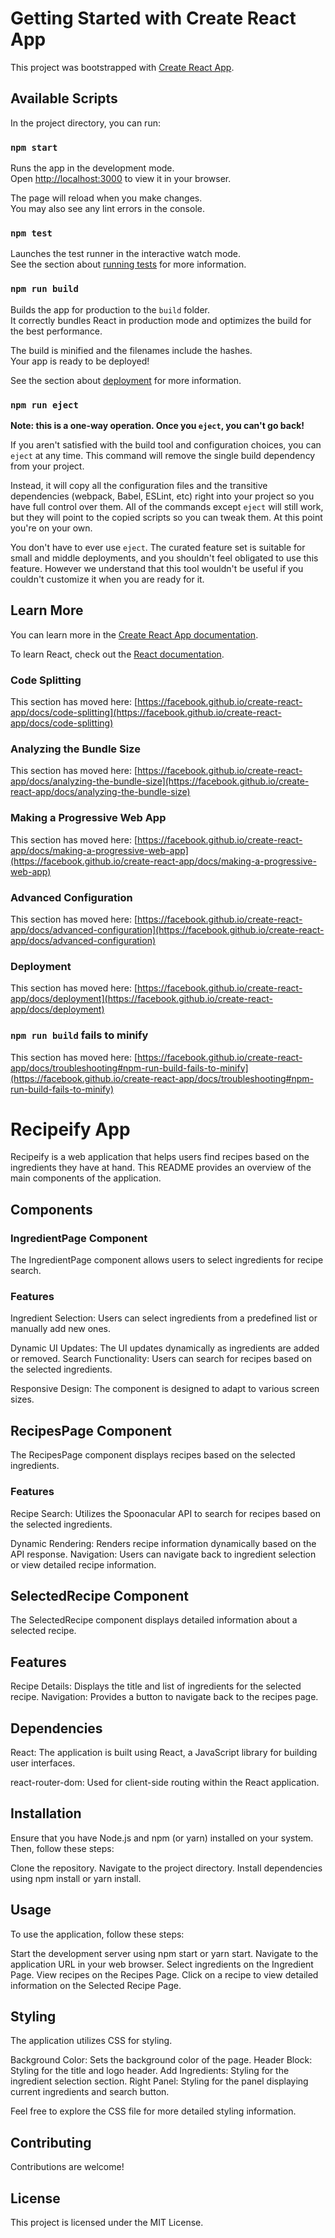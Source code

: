 # Getting Started with Create React App

This project was bootstrapped with [Create React App](https://github.com/facebook/create-react-app).

## Available Scripts

In the project directory, you can run:

### `npm start`

Runs the app in the development mode.\
Open [http://localhost:3000](http://localhost:3000) to view it in your browser.

The page will reload when you make changes.\
You may also see any lint errors in the console.

### `npm test`

Launches the test runner in the interactive watch mode.\
See the section about [running tests](https://facebook.github.io/create-react-app/docs/running-tests) for more information.

### `npm run build`

Builds the app for production to the `build` folder.\
It correctly bundles React in production mode and optimizes the build for the best performance.

The build is minified and the filenames include the hashes.\
Your app is ready to be deployed!

See the section about [deployment](https://facebook.github.io/create-react-app/docs/deployment) for more information.

### `npm run eject`

**Note: this is a one-way operation. Once you `eject`, you can't go back!**

If you aren't satisfied with the build tool and configuration choices, you can `eject` at any time. This command will remove the single build dependency from your project.

Instead, it will copy all the configuration files and the transitive dependencies (webpack, Babel, ESLint, etc) right into your project so you have full control over them. All of the commands except `eject` will still work, but they will point to the copied scripts so you can tweak them. At this point you're on your own.

You don't have to ever use `eject`. The curated feature set is suitable for small and middle deployments, and you shouldn't feel obligated to use this feature. However we understand that this tool wouldn't be useful if you couldn't customize it when you are ready for it.

## Learn More

You can learn more in the [Create React App documentation](https://facebook.github.io/create-react-app/docs/getting-started).

To learn React, check out the [React documentation](https://reactjs.org/).

### Code Splitting

This section has moved here: [https://facebook.github.io/create-react-app/docs/code-splitting](https://facebook.github.io/create-react-app/docs/code-splitting)

### Analyzing the Bundle Size

This section has moved here: [https://facebook.github.io/create-react-app/docs/analyzing-the-bundle-size](https://facebook.github.io/create-react-app/docs/analyzing-the-bundle-size)

### Making a Progressive Web App

This section has moved here: [https://facebook.github.io/create-react-app/docs/making-a-progressive-web-app](https://facebook.github.io/create-react-app/docs/making-a-progressive-web-app)

### Advanced Configuration

This section has moved here: [https://facebook.github.io/create-react-app/docs/advanced-configuration](https://facebook.github.io/create-react-app/docs/advanced-configuration)

### Deployment

This section has moved here: [https://facebook.github.io/create-react-app/docs/deployment](https://facebook.github.io/create-react-app/docs/deployment)

### `npm run build` fails to minify

This section has moved here: [https://facebook.github.io/create-react-app/docs/troubleshooting#npm-run-build-fails-to-minify](https://facebook.github.io/create-react-app/docs/troubleshooting#npm-run-build-fails-to-minify)

# Recipeify App

Recipeify is a web application that helps users find recipes based on the ingredients they have at hand. This README provides an overview of the main components of the application.

## Components

### IngredientPage Component

The IngredientPage component allows users to select ingredients for recipe search.

### Features

Ingredient Selection: Users can select ingredients from a predefined list or manually add new ones.

Dynamic UI Updates: The UI updates dynamically as ingredients are added or removed.
Search Functionality: Users can search for recipes based on the selected ingredients.

Responsive Design: The component is designed to adapt to various screen sizes.

## RecipesPage Component

The RecipesPage component displays recipes based on the selected ingredients.

### Features
Recipe Search: Utilizes the Spoonacular API to search for recipes based on the selected ingredients.

Dynamic Rendering: Renders recipe information dynamically based on the API response.
Navigation: Users can navigate back to ingredient selection or view detailed recipe information.

## SelectedRecipe Component

The SelectedRecipe component displays detailed information about a selected recipe.

## Features
Recipe Details: Displays the title and list of ingredients for the selected recipe.
Navigation: Provides a button to navigate back to the recipes page.

## Dependencies

React: The application is built using React, a JavaScript library for building user interfaces.

react-router-dom: Used for client-side routing within the React application.

## Installation

Ensure that you have Node.js and npm (or yarn) installed on your system. Then, follow these steps:

Clone the repository.
Navigate to the project directory.
Install dependencies using npm install or yarn install.

## Usage

To use the application, follow these steps:

Start the development server using npm start or yarn start.
Navigate to the application URL in your web browser.
Select ingredients on the Ingredient Page.
View recipes on the Recipes Page.
Click on a recipe to view detailed information on the Selected Recipe Page.

## Styling

The application utilizes CSS for styling. 

Background Color: Sets the background color of the page.
Header Block: Styling for the title and logo header.
Add Ingredients: Styling for the ingredient selection section.
Right Panel: Styling for the panel displaying current ingredients and search button.

Feel free to explore the CSS file for more detailed styling information.

## Contributing

Contributions are welcome! 

## License

This project is licensed under the MIT License.
